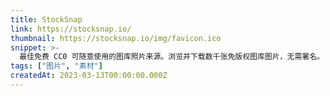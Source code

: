 ```yaml
---
title: StockSnap
link: https://stocksnap.io/
thumbnail: https://stocksnap.io/img/favicon.ico
snippet: >-
  最佳免费 CC0 可随意使用的图库照片来源。浏览并下载数千张免版权图库图片，无需署名。
tags: ["图片", "素材"]
createdAt: 2023-03-13T00:00:00.000Z
---
```

